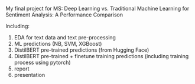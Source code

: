My final project for MS: Deep Learning vs. Traditional Machine Learning for Sentiment Analysis: A Performance Comparison 

Including:
1. EDA for text data and text pre-processing
2. ML predictions (NB, SVM, XGBoost)
3. DistilBERT pre-trained predictions (from Hugging Face)
4. DistilBERT pre-trained + finetune training predictions (including training process using pytorch)
5. report
6. presentation
